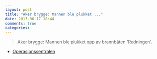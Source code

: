 ```yaml
---
layout: post
title: "Aker brygge: Mannen ble plukket ..."
date: 2013-06-17 18:44
comments: true
categories: 
---
```


> Aker brygge: Mannen ble plukket opp av brannbåten 'Redningen'.
- [Operasjonssentralen](https://twitter.com/oslopolitiops/status/346805688330240001)
